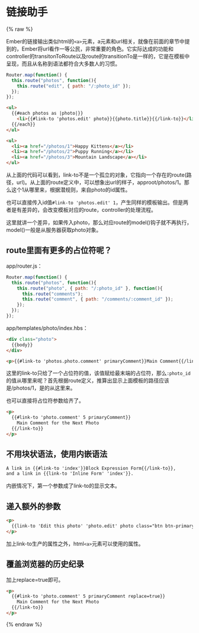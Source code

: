 # 链接助手

{% raw %}

Ember的链接输出类似html的```<a>```元素，a元素和url相关，就像在前面的章节中提到的，Ember将url看作一等公民，非常重要的角色。它实际达成的功能和controller的transitonToRoute以及route的transitionTo是一样的，它是在模板中呈现，而且从名称到语法都符合大多数人的习惯。

```javascript
Router.map(function() {
  this.route("photos", function(){
    this.route("edit", { path: "/:photo_id" });
  });
});
```

```html
<ul>
  {{#each photos as |photo|}}
    <li>{{#link-to 'photos.edit' photo}}{{photo.title}}{{/link-to}}</li>
  {{/each}}
</ul>
```

```html
<ul>
  <li><a href="/photos/1">Happy Kittens</a></li>
  <li><a href="/photos/2">Puppy Running</a></li>
  <li><a href="/photos/3">Mountain Landscape</a></li>
</ul>
```

从上面的代码可以看到，link-to不是一个孤立的对象，它指向一个存在的route(路径，url)。从上面的route定义中，可以想象出url的样子，approot/photos/1。那么这个1从哪里来，根据潜规则，来自photo的id属性。

也可以直接传入id值```#link-to 'photos.edit' 1```，产生同样的模板输出。但是两者是有差异的，会改变模板对应的route，controller的处理流程。

这里就讲一个差异，如果传入photo，那么对应route的model()钩子就不再执行，model()一般是从服务器获取photo对象。


## route里面有更多的占位符呢？
app/router.js：
```javascript
Router.map(function() {
  this.route("photos", function(){
    this.route("photo", { path: "/:photo_id" }, function(){
      this.route("comments");
      this.route("comment", { path: "/comments/:comment_id" });
    });
  });
});
```
app/templates/photo/index.hbs：
```html
<div class="photo">
  {{body}}
</div>

<p>{{#link-to 'photos.photo.comment' primaryComment}}Main Comment{{/link-to}}</p>
```
这里的link-to只给了一个占位符的值，该值赋给最末端的占位符，那么```:photo_id```的值从哪里来呢？首先根据route定义，推算出显示上面模板的路径应该是/photos/1，是的从这里来。

也可以直接将占位符参数给齐了。
```html
<p>
  {{#link-to 'photo.comment' 5 primaryComment}}
    Main Comment for the Next Photo
  {{/link-to}}
</p>
```

## 不用块状语法，使用内嵌语法

```html
A link in {{#link-to 'index'}}Block Expression Form{{/link-to}},
and a link in {{link-to 'Inline Form' 'index'}}.
```
内嵌情况下，第一个参数成了link-to的显示文本。

## 递入额外的参数
```html
<p>
  {{link-to 'Edit this photo' 'photo.edit' photo class="btn btn-primary"}}
</p>
```

加上link-to生产的属性之外，html```<a>```元素可以使用的属性。

## 覆盖浏览器的历史纪录

加上replace=true即可。
```html
<p>
  {{#link-to 'photo.comment' 5 primaryComment replace=true}}
    Main Comment for the Next Photo
  {{/link-to}}
</p>
```


{% endraw %}
